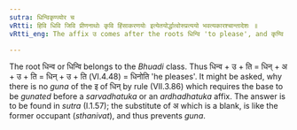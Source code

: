 ```yaml
---
sutra: धिन्विकृण्व्योर च
vRtti: हिवि धिवि जिवि प्रीणनाथोः कृवि हिंसाकरणयोः इत्येतयोर्द्धात्वोरुप्रत्ययो भवत्यकारश्चान्तादेशः ॥
vRtti_eng: The affix उ comes after the roots धिन्वि 'to please', and कृण्वि 'to hurt', when a _sarvadhatuka_ affix denoting the agent follows; and in these verbs अ is the substitute of the final इ.

---
```

The root धिन्व or धिन्वि belongs to the _Bhuadi_ class. Thus धिन्व + उ + ति = धिन् + अ + उ + ति = धिन् + उ + ति (VI.4.48) = धिनोति 'he pleases'. It might be asked, why there is no _guna_ of the इ of धिन् by rule (VII.3.86) which requires the base to be _gunated_ before a _sarvadhatuka_ or an _ardhadhatuka_ affix. The answer is to be found in _sutra_ (I.1.57); the substitute of अ which is a blank, is like the former occupant (_sthanivat_), and thus prevents _guna_. 
